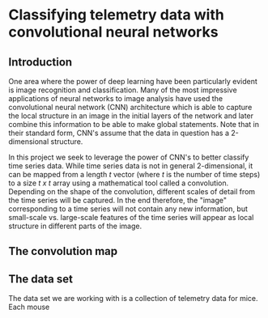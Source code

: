 # Classifying telemetry data with convolutional neural networks

## Introduction

One area where the power of deep learning have been particularly evident is image recognition and classification. Many of the most impressive applications of neural networks to image analysis have used the convolutional neural network (CNN) architecture which is able to capture the local structure in an image in the initial layers of the network and later combine this information to be able to make global statements. Note that in their standard form, CNN's assume that the data in question has a 2-dimensional structure.

In this project we seek to leverage the power of CNN's to better classify time series data. While time series data is not in general 2-dimensional, it can be mapped from a length *t* vector (where *t* is the number of time steps) to a size *t x t* array using a mathematical tool called a convolution. Depending on the shape of the convolution, different scales of detail from the time series will be captured. In the end therefore, the "image" corresponding to a time series will not contain any new information, but small-scale vs. large-scale features of the time series will appear as local structure in different parts of the image.

## The convolution map

## The data set

The data set we are working with is a collection of telemetry data for mice. Each mouse 
